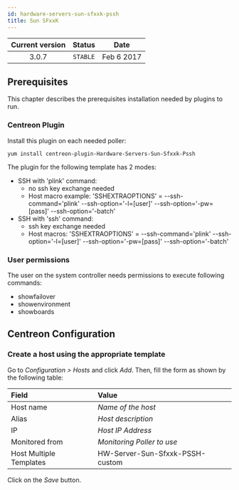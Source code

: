 ```yaml
---
id: hardware-servers-sun-sfxxk-pssh
title: Sun SFxxK
---
```


| Current version | Status | Date |
| :-: | :-: | :-: |
| 3.0.7 | `STABLE` | Feb  6 2017 |

## Prerequisites

This chapter describes the prerequisites installation needed by plugins to run.

### Centreon Plugin

Install this plugin on each needed poller:

``` shell
yum install centreon-plugin-Hardware-Servers-Sun-Sfxxk-Pssh
```

The plugin for the following template has 2 modes:

  - SSH with 'plink' command:
      - no ssh key exchange needed
      - Host macro example: 'SSHEXTRAOPTIONS' = --ssh-command='plink'
        --ssh-option='-l=\[user\]' --ssh-option='-pw=\[pass\]'
        --ssh-option='-batch'
  - SSH with 'ssh' command:
      - ssh key exchange needed
      - Host macros: 'SSHEXTRAOPTIONS' = --ssh-command='plink'
        --ssh-option='-l=\[user\]' --ssh-option='-pw=\[pass\]'
        --ssh-option='-batch'

### User permissions

The user on the system controller needs permissions to execute following
commands:

  - showfailover
  - showenvironment
  - showboards

## Centreon Configuration

### Create a host using the appropriate template

Go to *Configuration \> Hosts* and click *Add*. Then, fill the form as shown by
the following table:

| Field                                | Value                           |
| :----------------------------------- | :------------------------------ |
| Host name                            | *Name of the host*              |
| Alias                                | *Host description*              |
| IP                                   | *Host IP Address*               |
| Monitored from                       | *Monitoring Poller to use*      |
| Host Multiple Templates              | HW-Server-Sun-Sfxxk-PSSH-custom |

Click on the *Save* button.

